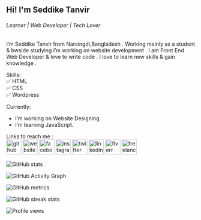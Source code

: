 ## Hi! I'm Seddike Tanvir
###### Learner | Web Developer | Tech Lover

I’m Seddike Tanvir from Narsingdi,Bangladesh . Working mainly as a student & bwside studying I’m working on website development . I am Front End Web Developer
& love to write code . I love to learn new skills & gain knowledge .


Skills:<br>
✅ HTML<br> 
✅ CSS<br>
✅ Wordpress<br>


Currently:
-  I’m working on Website Designing. 
-  I’m learning JavaScript.  


Links to reach me :     
[<img src='https://cdn.jsdelivr.net/npm/simple-icons@3.0.1/icons/github.svg' alt='github' height='40'>](https://github.com/seddike-tanvir)  [<img src='https://cdn.jsdelivr.net/npm/simple-icons@3.0.1/icons/icloud.svg' alt='website' height='40'>](www.seddiketanvir.wordpresss.com )  [<img src='https://cdn.jsdelivr.net/npm/simple-icons@3.0.1/icons/facebook.svg' alt='facebook' height='40'>](https://www.facebook.com/seddike.mt)  [<img src='https://cdn.jsdelivr.net/npm/simple-icons@3.0.1/icons/instagram.svg' alt='instagram' height='40'>](https://instagram.com/seddike_tanvir)  [<img src='https://cdn.jsdelivr.net/npm/simple-icons@3.0.1/icons/twitter.svg' alt='twitter' height='40'>](https://twitter.com/Seddike_tanvir)  [<img src='https://cdn.jsdelivr.net/npm/simple-icons@3.0.1/icons/linkedin.svg' alt='linkedin' height='40'>](https://www.linkedin.com/in/seddike-tanvir/)  [<img src='https://cdn.jsdelivr.net/npm/simple-icons@3.0.1/icons/fiverr.svg' alt='fiverr' height='40'>](https://www.fiverr.com/seddiketanvir)  [<img src='https://cdn.jsdelivr.net/npm/simple-icons@3.0.1/icons/freelancer.svg' alt='freelancer' height='40'>](https://www.freelancer.com/u/Tanvirseddike)  

![GitHub stats](https://github-readme-stats.vercel.app/api?username=seddike-tanvir&show_icons=true)  

![GitHub Activity Graph](https://activity-graph.herokuapp.com/graph?username=seddike-tanvir)  

![GitHub metrics](https://metrics.lecoq.io/seddike-tanvir)  

![GitHub streak stats](https://github-readme-streak-stats.herokuapp.com/?user=seddike-tanvir)  

![Profile views](https://gpvc.arturio.dev/seddike-tanvir)  
